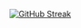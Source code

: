 [![GitHub Streak](https://github-readme-streak-stats.herokuapp.com/?user=athanop)](https://git.io/streak-stats)
